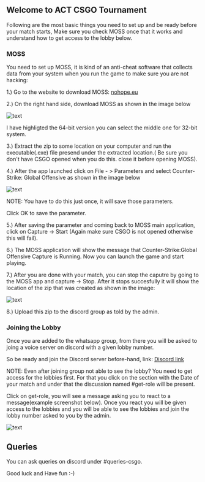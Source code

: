 ## Welcome to ACT CSGO Tournament

Following are the most basic things you need to set up and be ready before your match starts, Make sure you check MOSS once that it works and understand how to get access to the lobby below.



### MOSS

 You need to set up MOSS, it is kind of an anti-cheat software that collects data from your system when you run the game to make sure you are not hacking:
 

1.) Go to the website to download MOSS: [nohope.eu](https://nohope.eu) 

2.) On the right hand side, download MOSS as shown in the image below

  ![text](/download.png)

 I have highligted the 64-bit version you can select the middle one for 32-bit system.
 
3.) Extract the zip to some location on your computer and run the executable(.exe) file presend under the extracted location.( Be sure you don't have CSGO opened when you do this. close it before opening MOSS).

4.) After the app launched click on File - > Parameters and select Counter-Strike: Global Offensive as shown in the image below

 ![text](/parameter.png)
 
 NOTE: You have to do this just once, it will save those parameters.
 
 Click OK to save the parameter.
 
5.) After saving the parameter and coming back to MOSS main application, click on Capture -> Start (Again make sure CSGO is not opened otherwise this will fail).

6.) The MOSS application will show the message that Counter-Strike:Global Offensive Capture is Running. Now you can launch the game and start playing.

7.) After you are done with your match, you can stop the caputre by going to the MOSS app and capture -> Stop. After it stops succesfully it will show the location of the zip that was created as shown in the image:

 ![text](/zip.png)
 
8.) Upload this zip to the discord group as told by the admin.



### Joining the Lobby

 Once you are added to the whatsapp group, from there you will be asked to joing a voice server on discord with a given lobby number.
 
 So be ready and join the Discord server before-hand, link: [Discord link](https://discord.gg/RHdaSM)
 
 NOTE: Even after joining group not able to see the lobby? You need to get access for the  lobbies first. For that you click on the section with the Date of your match and under that the discussion named #get-role will be present.
 
 Click on get-role, you will see a message asking you to react to a message(example screenshot below). Once you react you will be given access to the lobbies and you will be able to see the lobbies and join the lobby number asked to you by the admin.
 
 
 ![text](/discord.png)
  
 

## Queries

 You can ask queries on discord under #queries-csgo.
 
 Good luck and Have fun :-)
